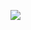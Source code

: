 [![](https://jitpack.io/v/krisgerhard/quarkiverse-stripe.svg)](https://jitpack.io/#krisgerhard/quarkiverse-stripe)
